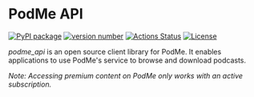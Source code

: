 # PodMe API

[![PyPI package](https://img.shields.io/badge/pip%20install-podme--api-brightgreen)](https://pypi.org/project/podme-api/) [![version number](https://img.shields.io/pypi/v/podme-api?color=green&label=version)](https://github.com/bendikrb/podme_api/releases) [![Actions Status](https://github.com/bendikrb/podme_api/workflows/Test/badge.svg)](https://github.com/bendikrb/podme_api/actions) [![License](https://img.shields.io/github/license/bendikrb/podme_api)](https://github.com/bendikrb/podme_api/blob/master/LICENSE)

*podme_api* is an open source client library for PodMe. It enables applications to use PodMe's service to browse and download podcasts.

_Note: Accessing premium content on PodMe only works with an active subscription._
